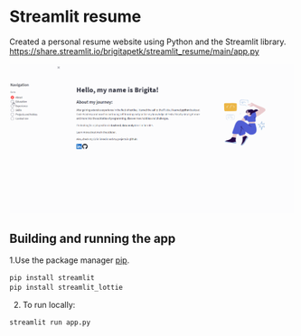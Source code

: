 # Streamlit resume

Created a personal resume website using Python and the Streamlit library. 
https://share.streamlit.io/brigitapetk/streamlit_resume/main/app.py

![Resume Animation](https://github.com/BrigitaPetk/Streamlit_resume/blob/main/resume.gif)

## Building and running the app

1.Use the package manager [pip](https://pip.pypa.io/en/stable/). 
```sh
pip install streamlit
pip install streamlit_lottie
```
2. To run locally: 
```sh
streamlit run app.py
```
